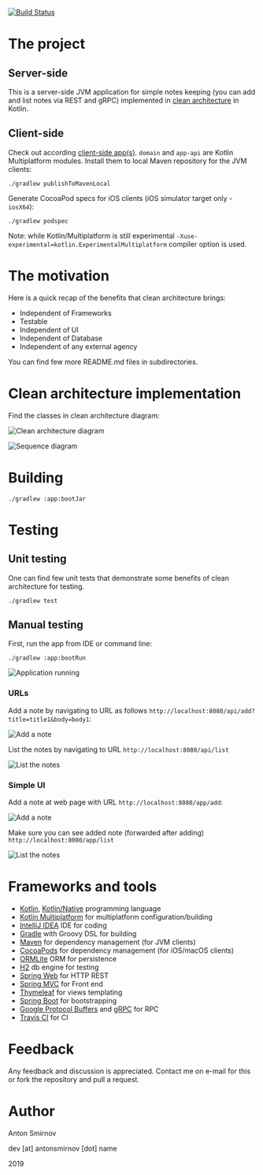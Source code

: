 [![Build Status](https://travis-ci.org/4ntoine/NotesServerApp.svg?branch=master)](https://travis-ci.org/4ntoine/NotesServerApp)

# The project

## Server-side

This is a server-side JVM application for simple notes keeping (you can add and list notes via REST and gRPC) implemented in [clean architecture](https://blog.cleancoder.com/uncle-bob/2012/08/13/the-clean-architecture.html) in Kotlin.

## Client-side

Check out according [client-side app(s)](https://github.com/4ntoine/NotesClientApp).
`domain` and `app-api` are Kotlin Multiplatform modules.
Install them to local Maven repository for the JVM clients:

    ./gradlew publishToMavenLocal

Generate CocoaPod specs for iOS clients (iOS simulator target only - `iosX64`):

    ./gradlew podspec
    
Note: while Kotlin/Multiplatform is still experimental
`-Xuse-experimental=kotlin.ExperimentalMultiplatform` compiler option is used.    

# The motivation

Here is a quick recap of the benefits that clean architecture brings:

* Independent of Frameworks
* Testable
* Independent of UI
* Independent of Database
* Independent of any external agency

You can find few more README.md files in subdirectories.

# Clean architecture implementation

Find the classes in clean architecture diagram:

![Clean architecture diagram](images/arch/my_clean_arch.png?raw=true)

![Sequence diagram](images/arch/sequence.png?raw=true)

# Building

	./gradlew :app:bootJar

# Testing

## Unit testing

One can find few unit tests that demonstrate some benefits of clean architecture for testing.

	./gradlew test

## Manual testing

First, run the app from IDE or command line:

	./gradlew :app:bootRun

![Application running](images/app/running.png?raw=true)

### URLs

Add a note by navigating to URL as follows `http://localhost:8080/api/add?title=title1&body=body1`:

![Add a note](images/app/add_note.png?raw=true)

List the notes by navigating to URL `http://localhost:8080/api/list`

![List the notes](images/app/list_notes.png?raw=true)

### Simple UI

Add a note at web page with URL `http://localhost:8080/app/add`:

![Add a note](images/app/add_note_ui.png?raw=true)

Make sure you can see added note (forwarded after adding) `http://localhost:8080/app/list`

![List the notes](images/app/list_notes_ui.png?raw=true)

# Frameworks and tools

* [Kotlin](https://kotlinlang.org/), [Kotlin/Native](https://kotlinlang.org/docs/reference/native-overview.html) programming language
* [Kotlin Multiplatform](https://kotlinlang.org/docs/reference/multiplatform.html) for multiplatform configuration/building
* [IntelliJ IDEA](https://www.jetbrains.com/idea/) IDE for coding
* [Gradle](https://gradle.org/) with Groovy DSL for building
* [Maven](https://maven.apache.org/) for dependency management (for JVM clients)
* [CocoaPods](https://cocoapods.org/) for dependency management (for iOS/macOS clients)
* [ORMLite](http://ormlite.com/) ORM for persistence
* [H2](https://www.h2database.com/html/main.html) db engine for testing
* [Spring Web](https://docs.spring.io/spring/docs/current/spring-framework-reference/web.html) for HTTP REST
* [Spring MVC](https://docs.spring.io/spring/docs/current/spring-framework-reference/web.html) for Front end
* [Thymeleaf](https://www.thymeleaf.org/) for views templating
* [Spring Boot](https://spring.io/projects/spring-boot) for bootstrapping
* [Google Protocol Buffers](https://developers.google.com/protocol-buffers) and [gRPC](https://grpc.io/) for RPC
* [Travis CI](https://travis-ci.org/) for CI

# Feedback

Any feedback and discussion is appreciated.
Contact me on e-mail for this or fork the repository and pull a request.

# Author

Anton Smirnov

dev [at] antonsmirnov [dot] name

2019